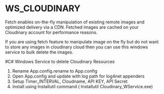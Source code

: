 WS_CLOUDINARY
============

Fetch enables on-the-fly manipulation of existing remote images and optimized delivery via a CDN. Fetched images are cached on your Cloudinary account for performance reasons.

If you are using fetch feature to manipulate image on the fly but do not want to store any images in cloudinary cloud then you can use this windows service to bulk delete the images.

#C# Windows Service to delete Cloudinary Resources

1.  Rename App.config.rename to App.config
2.  Open App.config and update with log path for log4net appenders
3.  Setup Timer_INTERVAL, Cloudname, API KEY, API Secret
4.  Install using Installutil command ( Installutil Cloudinary_WService.exe)


